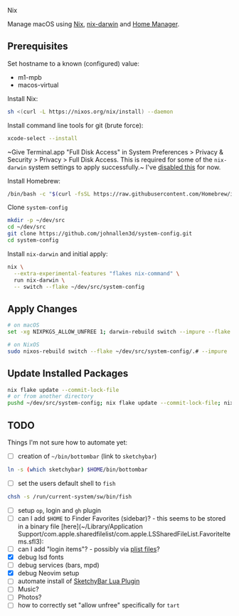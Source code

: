 Nix

Manage macOS using [Nix](https://nixos.org/nix/), [nix-darwin](https://github.com/LnL7/nix-darwin) and [Home Manager](https://github.com/nix-community/home-manager).

## Prerequisites

Set hostname to a known (configured) value:

- m1-mpb
- macos-virtual

Install Nix:

```bash
sh <(curl -L https://nixos.org/nix/install) --daemon
```

Install command line tools for git (brute force):

```bash
xcode-select --install
```

~Give Terminal.app "Full Disk Access" in System Preferences > Privacy & Security > Privacy > Full Disk Access. This is required for some of the `nix-darwin` system settings to apply successfully.~ I've [disabled this](https://github.com/johnallen3d/system-config/commit/e3274eb53b74653790df34cf5ad0790fdfadd20e) for now.

Install Homebrew:

```bash
/bin/bash -c "$(curl -fsSL https://raw.githubusercontent.com/Homebrew/install/HEAD/install.sh)"
```

Clone `system-config`

```bash
mkdir -p ~/dev/src
cd ~/dev/src
git clone https://github.com/johnallen3d/system-config.git
cd system-config
```

Install `nix-darwin` and initial apply:

```bash
nix \
  --extra-experimental-features "flakes nix-command" \
  run nix-darwin \
  -- switch --flake ~/dev/src/system-config
```

## Apply Changes

```bash
# on macOS
set -xg NIXPKGS_ALLOW_UNFREE 1; darwin-rebuild switch --impure --flake ~/dev/src/system-config/

# on NixOS
sudo nixos-rebuild switch --flake ~/dev/src/system-config/.# --impure
```

## Update Installed Packages

```bash
nix flake update --commit-lock-file
# or from another directory
pushd ~/dev/src/system-config; nix flake update --commit-lock-file; nixswitch; popd
```

## TODO

Things I'm not sure how to automate yet:

- [ ] creation of `~/bin/bottombar` (link to `sketchybar`)

```bash
ln -s (which sketchybar) $HOME/bin/bottombar
```

- [ ] set the users default shell to `fish`

```bash
chsh -s /run/current-system/sw/bin/fish
```

- [ ] setup `op`, login and `gh` plugin
- [ ] can I add `$HOME` to Finder Favorites (sidebar)? - this seems to be stored in a binary file [here](~/Library/Application Support/com.apple.sharedfilelist/com.apple.LSSharedFileList.FavoriteItems.sfl3):
- [ ] can I add "login items"? - possibly via [plist files](https://stackoverflow.com/a/7643260/407530)?
- [x] debug lsd fonts
- [ ] debug services (bars, mpd)
- [x] debug Neovim setup
- [ ] automate install of [SketchyBar Lua Plugin](https://github.com/FelixKratz/SbarLua?tab=readme-ov-file#sketchybar-lua-plugin)
- [ ] Music?
- [ ] Photos?
- [ ] how to correctly set "allow unfree" specifically for `tart`
